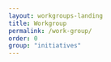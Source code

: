 ```yaml
---
layout: workgroups-landing
title: Workgroup
permalink: /work-group/
order: 0 
group: "initiatives"
---
```

